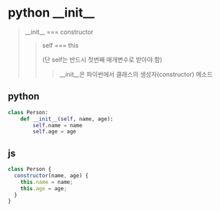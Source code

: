 # python \_\_init\_\_

> \_\_init\_\_ === constructor
>
> > self === this
> >
> > (단 self는 반드시 첫번째 매개변수로 받아야 함)
> >
> > > \_\_init\_\_은 파이썬에서 클래스의 생성자(constructor) 메소드

## python

```py
class Person:
    def __init__(self, name, age):
        self.name = name
        self.age = age
```

## js

```js
class Person {
  constructor(name, age) {
    this.name = name;
    this.age = age;
  }
}
```
